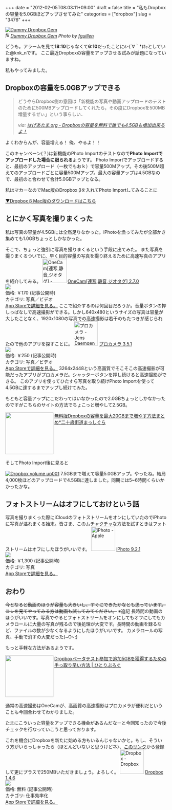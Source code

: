 +++
date = "2012-02-05T08:03:11+09:00"
draft = false
title = "私もDropboxの容量を5.0GBほどアップさせてみた"
categories = ["dropbox"]
slug = "3476"
+++

<p><a rel="nofollow" target="_blank" href="http://www.flickr.com/photos/d2clon/4925714505/" title="Dummy Dropbox Gem by fguillen, on Flickr"><img class="flickr_photo" src="http://farm5.staticflickr.com/4136/4925714505_e482da9a8d.jpg" alt="Dummy Dropbox Gem"/></a><br /><cite class="flickr_photographer"><img src="http://farm4.static.flickr.com/3329/favicons/72157601614001242_7730.png" width="16" height="16" alt="flickr.com" class="favicon"><a rel="nofollow" target="_blank" href="http://www.flickr.com/photos/d2clon/4925714505/">Dummy Dropbox Gem</a> Photo by <a rel="nofollow" target="_blank" href="http://www.flickr.com/photos/d2clon/">fguillen</a></cite></p>

どうも。アラームを見て<strong>18:10</strong>じゃなくて<strong>6:10</strong>だったことにε-(´∀｀*)ﾎｯとしていた@knk_nです。
ここ最近Dropboxの容量をアップさせる試みが話題になっていますね。

私もやってみました。<!--more--><h2>Dropboxの容量を5.0GBアップできる</h2>
<blockquote cite="http://www.hageatama.org/item_832.html" title="はげあたま.org - Dropboxの容量を無料で誰でも4.5GBも増加出来るよ！">
<p>どうやらDropbox側の意図は「新機能の写真や動画アップロードのテストのために500MBアップロードしてくれたら，その度にDropboxを500MB増量するぜぃ」という事らしい．</p>
<cite>via: <a href="http://www.hageatama.org/item_832.html" target="_blank">はげあたま.org - Dropboxの容量を無料で誰でも4.5GBも増加出来るよ！</a></cite>
</blockquote>よくわからんが、容量増える！
俺、やるよ！！

このキャンペーン(？)は新機能のPhoto Importのテストなので<strong>Photo Importでアップロードした場合に限られる</strong>ようです。
Photo Importでアップロードすると、最初のアップロード（一枚でもおｋ）で容量500Mアップ。その後500M超えてのアップロードごとに容量500Mアップ。最大の容量アップは4.5GBなので、最初のと合わせて合計5.0GBアップとなる。

私はマカーなのでMac版のDropbox βを入れてPhoto Importしてみることに

<a href="http://dl-web.dropbox.com/u/17/Dropbox%201.3.12.dmg">▼Dropbox β Mac版のダウンロードはこちら</a>

<h2>とにかく写真を撮りまくった</h2>
私は写真の容量が4.5GBには全然足りなかった。iPhotoを漁ってみたが全部かき集めても1.0GBちょっとしかなかった。


そこで、ちょっと強引に写真を撮りまくるという手段に出てみた。
また写真を撮りまくるついでに、早く目的容量の写真を撮り終えるために高速写真のアプリを紹介してみる。
<a href="http://itunes.apple.com/jp/app/onecam-lian-xie-jing-yin-jiotagu/id422845617?mt=8&uo=4" target="new"><img class="appstorehelper_appicn" width="75" height="75" src="http://a1.mzstatic.com/us/r1000/085/Purple/3b/e6/91/mzl.lzpnxkch.png" alt="OneCam[連写,静音,ジオタグ] - Walker Software"></a>
<a href="http://itunes.apple.com/jp/app/onecam-lian-xie-jing-yin-jiotagu/id422845617?mt=8&uo=4" target="new">OneCam[連写,静音,ジオタグ] 2.7.0</a><br>
<a href="http://itunes.apple.com/jp/app/onecam-lian-xie-jing-yin-jiotagu/id422845617?mt=8&uo=4" target="itunes_store"><img class="appstorehelper_icn" src="http://ax.phobos.apple.com.edgesuite.net/ja_jp/images/web/linkmaker/badge_appstore-sm.gif" ></a><br>
価格: &#65509;170 (記事公開時)<br>
カテゴリ: 写真／ビデオ<br>
<a href="http://itunes.apple.com/jp/app/onecam-lian-xie-jing-yin-jiotagu/id422845617?mt=8&uo=4" target="new">App Storeで詳細を見る。</a>
ここで紹介するのは何回目だろうか。音量ボタンの押しっぱなしで高速撮影ができる。しかし640x480というサイズの写真は容量が大したことなく、1920x1080の写真での高速撮影は若干のもたつきが感じられたので他のアプリを探すことに。
<a href="http://itunes.apple.com/jp/app/purokamera/id300216827?mt=8&uo=4" target="new"><img class="appstorehelper_appicn" width="75" height="75" src="http://a5.mzstatic.com/us/r1000/119/Purple/b6/82/49/mzl.hrseutzv.png" alt="プロカメラ - Jens Daemgen"></a>
<a href="http://itunes.apple.com/jp/app/purokamera/id300216827?mt=8&uo=4" target="new">プロカメラ 3.5.1</a><br>
<a href="http://itunes.apple.com/jp/app/purokamera/id300216827?mt=8&uo=4" target="itunes_store"><img class="appstorehelper_icn" src="http://ax.phobos.apple.com.edgesuite.net/ja_jp/images/web/linkmaker/badge_appstore-sm.gif" ></a><br>
価格: &#65509;250 (記事公開時)<br>
カテゴリ: 写真／ビデオ<br>
<a href="http://itunes.apple.com/jp/app/purokamera/id300216827?mt=8&uo=4" target="new">App Storeで詳細を見る。</a>
3264x2448という高画質でそこそこの高速撮影が可能だったアプリがプロカメラだ。シャッターボタンを押し続けると高速撮影ができる。
このアプリを使ってひたすら写真を取り続けPhoto Importを使って4.5GBに達するまでアップし続けてみた。


もともと容量アップにこだわってはいなかったので2.0GBちょっとしかなかったのですがこちらのサイトの方法でちょこっと増やして2.5GB。

<table width="100%"><a href="http://20kaido.com/archives/2298231.html" target="_blank"><img class="alignleft" align="left" border="0" src="http://capture.heartrails.com/150x130/shadow?http://20kaido.com/archives/2298231.html" alt="" width="150" height="130" /></a><a href="http://20kaido.com/archives/2298231.html" target="_blank">無料版Dropboxの容量を最大20GBまで増やす方法まとめ*二十歳街道まっしぐら</a><a href="http://b.hatena.ne.jp/entry/http://20kaido.com/archives/2298231.html" target="_blank"><img border="0" src="http://b.hatena.ne.jp/entry/image/http://20kaido.com/archives/2298231.html" alt="" /></a></table>

そしてPhoto Import後に見ると

<a href="http://knk-n.com/images/2012/02/dropbox_volume_up001.png" title="Dropbox volume up001"><img src="http://knk-n.com/images/2012/02/dropbox_volume_up001.png" alt="Dropbox volume up001" title="dropbox_volume_up001.png" /></a>
7.5GBまで増えて容量5.0GBアップ。やったね。結局4,000枚ほどのアップロードで4.5GBに達しました。同期には5~6時間くらいかかったかな。

<h2>フォトストリームはオフにしておけという話</h2>
写真を撮りまくった際にiCloudのフォトストリームをオンにしていたのでiPhotoに写真が溢れまくる始末。皆さま、このムチャクチャな方法を試すときはフォトストリームはオフにしたほうがいいです。
<a href="http://itunes.apple.com/jp/app/iphoto/id408981381?mt=12&uo=4" target="new"><img class="appstorehelper_appicn" width="75" height="75" src="http://a1.mzstatic.com/us/r1000/089/Purple/cb/7f/84/mzi.smfbrfmg.512x512-75.png" alt="iPhoto - Apple"></a>
<a href="http://itunes.apple.com/jp/app/iphoto/id408981381?mt=12&uo=4" target="new">iPhoto 9.2.1</a><br>
<a href="http://itunes.apple.com/jp/app/iphoto/id408981381?mt=12&uo=4" target="itunes_store"><img class="appstorehelper_icn" src="http://ax.phobos.apple.com.edgesuite.net/ja_jp/images/web/linkmaker/badge_macappstore-sm.gif" ></a><br>
価格: &#65509;1,300 (記事公開時)<br>
カテゴリ: 写真<br>
<a href="http://itunes.apple.com/jp/app/iphoto/id408981381?mt=12&uo=4" target="new">App Storeで詳細を見る。</a>

<h2>おわり</h2>
<del datetime="2012-02-04T23:52:42+00:00">今となると動画のほうが容量も大きいし、すぐにできたかなとも思っています。コレを見てやってみる方は動画も試してみてください。</del>
※追記
長時間の動画のほうがいいです。写真でやるとフォトストリームをオンにしてもオフにしてもカメラロールに大量の写真が残るので後処理が大変です。長時間の動画を録るなど、ファイルの数が少なくなるようにしたほうがいいです。
カメラロールの写真、手動で消すの大変だった(~O~;)

もっと手軽な方法があるようです。
<table width="100%"><a href="http://hitoriblog.com/?p=6423" target="_blank"><img class="alignleft" align="left" border="0" src="http://capture.heartrails.com/150x130/shadow?http://hitoriblog.com/?p=6423" alt="" width="150" height="130" /></a><a href="http://hitoriblog.com/?p=6423" target="_blank">Dropboxベータテスト参加で追加5GBを獲得するための手っ取り早い方法 | ひとりぶろぐ</a><a href="http://b.hatena.ne.jp/entry/http://hitoriblog.com/?p=6423" target="_blank"><img border="0" src="http://b.hatena.ne.jp/entry/image/http://hitoriblog.com/?p=6423" alt="" /></a></table>


通常の高速撮影はOneCamが、高画質の高速撮影はプロカメラが便利だということも今回合わせてわかりました。

たまにこういった容量をアップできる機会があるんだなーと今回知ったので今後チェックを行なっていこうと思っております。

これを機会にDropboxを新たに始める方もいるんじゃないかと。もし、そういう方がいらっしゃったら（ほとんどいないと思うけどネ）、<a href="http://db.tt/DkqDWJQx">このリンク</a>から登録して更にプラスで250MBいただきましょう。よろしく。
<a href="http://itunes.apple.com/jp/app/dropbox/id327630330?mt=8&uo=4" target="new"><img class="appstorehelper_appicn" width="75" height="75" src="http://a3.mzstatic.com/us/r1000/076/Purple/d3/b1/60/mzl.ciknsast.png" alt="Dropbox - Dropbox"></a>
<a href="http://itunes.apple.com/jp/app/dropbox/id327630330?mt=8&uo=4" target="new">Dropbox 1.4.6</a><br>
<a href="http://itunes.apple.com/jp/app/dropbox/id327630330?mt=8&uo=4" target="itunes_store"><img class="appstorehelper_icn" src="http://ax.phobos.apple.com.edgesuite.net/ja_jp/images/web/linkmaker/badge_appstore-sm.gif" ></a><br>
価格: 無料 (記事公開時)<br>
カテゴリ: 仕事効率化<br>
<a href="http://itunes.apple.com/jp/app/dropbox/id327630330?mt=8&uo=4" target="new">App Storeで詳細を見る。</a>
